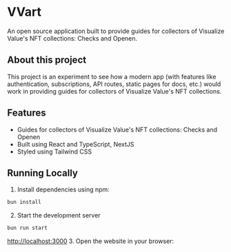 # VVart

An open source application built to provide guides for collectors of Visualize Value's NFT collections: Checks and Openen.

## About this project

This project is an experiment to see how a modern app (with features like authentication, subscriptions, API routes, static pages for docs, etc.) would work in providing guides for collectors of Visualize Value's NFT collections.

## Features

- Guides for collectors of Visualize Value's NFT collections: Checks and Openen
- Built using React and TypeScript, NextJS
- Styled using Tailwind CSS

## Running Locally

1. Install dependencies using npm:
  ```sh
  bun install
  ```
2. Start the development server

```sh
bun run start
```
[http://localhost:3000](http://localhost:3000)
3. Open the website in your browser:
